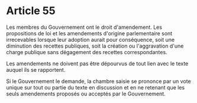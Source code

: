 # Article 55

Les membres du Gouvernement ont le droit d'amendement. Les propositions de loi et les amendements d'origine parlementaire sont irrecevables lorsque leur adoption aurait pour conséquence, soit une diminution des recettes publiques, soit la création ou l'aggravation d'une charge publique sans dégagement des recettes correspondantes.

Les amendements ne doivent pas être dépourvus de tout lien avec le texte auquel ils se rapportent.

Si le Gouvernement le demande, la chambre saisie se prononce par un vote unique sur tout ou partie du texte en discussion et en ne retenant que les seuls amendements proposés ou acceptés par le Gouvernement.